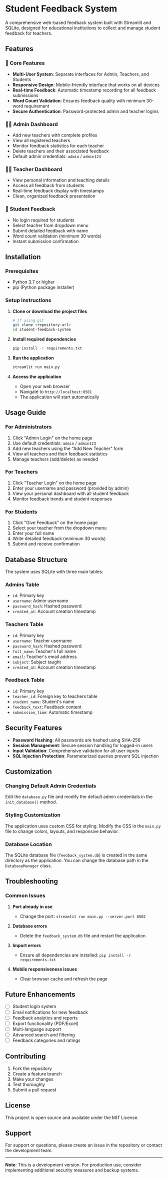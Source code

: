 # Student Feedback System

A comprehensive web-based feedback system built with Streamlit and SQLite, designed for educational institutions to collect and manage student feedback for teachers.

## Features

### 🎯 Core Features
- **Multi-User System**: Separate interfaces for Admin, Teachers, and Students
- **Responsive Design**: Mobile-friendly interface that works on all devices
- **Real-time Feedback**: Automatic timestamp recording for all feedback submissions
- **Word Count Validation**: Ensures feedback quality with minimum 30-word requirement
- **Secure Authentication**: Password-protected admin and teacher logins

### 👨‍💼 Admin Dashboard
- Add new teachers with complete profiles
- View all registered teachers
- Monitor feedback statistics for each teacher
- Delete teachers and their associated feedback
- Default admin credentials: `admin` / `admin123`

### 👩‍🏫 Teacher Dashboard
- View personal information and teaching details
- Access all feedback from students
- Real-time feedback display with timestamps
- Clean, organized feedback presentation

### 📝 Student Feedback
- No login required for students
- Select teacher from dropdown menu
- Submit detailed feedback with name
- Word count validation (minimum 30 words)
- Instant submission confirmation

## Installation

### Prerequisites
- Python 3.7 or higher
- pip (Python package installer)

### Setup Instructions

1. **Clone or download the project files**
   ```bash
   # If using git
   git clone <repository-url>
   cd student-feedback-system
   ```

2. **Install required dependencies**
   ```bash
   pip install -r requirements.txt
   ```

3. **Run the application**
   ```bash
   streamlit run main.py
   ```

4. **Access the application**
   - Open your web browser
   - Navigate to `http://localhost:8501`
   - The application will start automatically

## Usage Guide

### For Administrators
1. Click "Admin Login" on the home page
2. Use default credentials: `admin` / `admin123`
3. Add new teachers using the "Add New Teacher" form
4. View all teachers and their feedback statistics
5. Manage teachers (add/delete) as needed

### For Teachers
1. Click "Teacher Login" on the home page
2. Enter your username and password (provided by admin)
3. View your personal dashboard with all student feedback
4. Monitor feedback trends and student responses

### For Students
1. Click "Give Feedback" on the home page
2. Select your teacher from the dropdown menu
3. Enter your full name
4. Write detailed feedback (minimum 30 words)
5. Submit and receive confirmation

## Database Structure

The system uses SQLite with three main tables:

### Admins Table
- `id`: Primary key
- `username`: Admin username
- `password_hash`: Hashed password
- `created_at`: Account creation timestamp

### Teachers Table
- `id`: Primary key
- `username`: Teacher username
- `password_hash`: Hashed password
- `full_name`: Teacher's full name
- `email`: Teacher's email address
- `subject`: Subject taught
- `created_at`: Account creation timestamp

### Feedback Table
- `id`: Primary key
- `teacher_id`: Foreign key to teachers table
- `student_name`: Student's name
- `feedback_text`: Feedback content
- `submission_time`: Automatic timestamp

## Security Features

- **Password Hashing**: All passwords are hashed using SHA-256
- **Session Management**: Secure session handling for logged-in users
- **Input Validation**: Comprehensive validation for all user inputs
- **SQL Injection Protection**: Parameterized queries prevent SQL injection

## Customization

### Changing Default Admin Credentials
Edit the `database.py` file and modify the default admin credentials in the `init_database()` method.

### Styling Customization
The application uses custom CSS for styling. Modify the CSS in the `main.py` file to change colors, layouts, and responsive behavior.

### Database Location
The SQLite database file (`feedback_system.db`) is created in the same directory as the application. You can change the database path in the `DatabaseManager` class.

## Troubleshooting

### Common Issues

1. **Port already in use**
   - Change the port: `streamlit run main.py --server.port 8502`

2. **Database errors**
   - Delete the `feedback_system.db` file and restart the application

3. **Import errors**
   - Ensure all dependencies are installed: `pip install -r requirements.txt`

4. **Mobile responsiveness issues**
   - Clear browser cache and refresh the page

## Future Enhancements

- [ ] Student login system
- [ ] Email notifications for new feedback
- [ ] Feedback analytics and reports
- [ ] Export functionality (PDF/Excel)
- [ ] Multi-language support
- [ ] Advanced search and filtering
- [ ] Feedback categories and ratings

## Contributing

1. Fork the repository
2. Create a feature branch
3. Make your changes
4. Test thoroughly
5. Submit a pull request

## License

This project is open source and available under the MIT License.

## Support

For support or questions, please create an issue in the repository or contact the development team.

---

**Note**: This is a development version. For production use, consider implementing additional security measures and backup systems.
